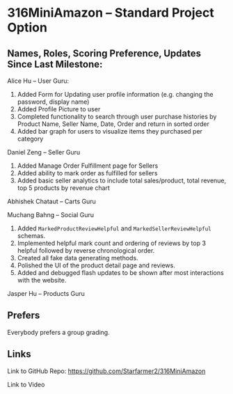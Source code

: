 # 316MiniAmazon – Standard Project Option

## Names, Roles, Scoring Preference, Updates Since Last Milestone:

Alice Hu – User Guru: 
1. Added Form for Updating user profile information (e.g. changing the password, display name)
2. Added Profile Picture to user
3. Completed functionality to search through user purchase histories by Product Name, Seller Name, Date, Order and return in sorted order
4. Added bar graph for users to visualize items they purchased per category

Daniel Zeng – Seller Guru
1. Added Manage Order Fulfillment page for Sellers
2. Added ability to mark order as fulfilled for sellers
3. Added basic seller analytics to include total sales/product, total revenue, top 5 products by revenue chart

Abhishek Chataut – Carts Guru

Muchang Bahng – Social Guru
1. Added `MarkedProductReviewHelpful` and `MarkedSellerReviewHelpful` schemas.
2. Implemented helpful mark count and ordering of reviews by top 3 helpful followed by reverse chronological order. 
3. Created all fake data generating methods. 
4. Polished the UI of the product detail page and reviews. 
5. Added and debugged flash updates to be shown after most interactions with the website. 

Jasper Hu – Products Guru

## Prefers 
Everybody prefers a group grading. 

## Links 

Link to GitHub Repo: https://github.com/Starfarmer2/316MiniAmazon

Link to Video

